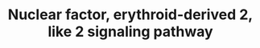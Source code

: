 ---
annotations:
- type: Pathway Ontology
  value: '"nuclear factor'
authors:
- Richard10
- MaintBot
- Ddigles
- Egonw
- Mkutmon
description: ''
last-edited: 2020-05-28
organisms:
- Rattus norvegicus
redirect_from:
- /index.php/Pathway:WP2376
- /instance/WP2376
schema-jsonld:
- '@context': https://schema.org/
  '@id': https://wikipathways.github.io/pathways/WP2376.html
  '@type': Dataset
  creator:
    '@type': Organization
    name: WikiPathways
  description: ''
  keywords:
  - ''
  - Pik3cb
  - Ran
  - Gstt2
  - Yy1
  - Gstk1
  - Prkcz
  - Slc2a1
  - Gsta2
  - Ube2k
  - DRUGS METABOLISM
  - Txn1
  - Taldo1
  - Dnajb9
  - Me1
  - Hras
  - Hmox1
  - Pik3r6
  - Gstt1
  - Map3k7
  - Pik3r2
  - Prkd3
  - Ubb
  - Pik3c2a
  - Aldoa
  - Slc1a4
  - ROS
  - Gss
  - Gpx2
  - Mafk
  - Pik3r4
  - Usp14
  - Gstm4
  - Hsp90ab1
  - Keap1
  - Pik3ca
  - Bach1
  - Mgst2
  - Actg2
  - Ftl
  - Psmc4
  - Sod1
  - Psmc3
  - Pgd
  - Gsta3
  - Bard1
  - Acta1
  - Dhcr7
  - Jun
  - Cdc34
  - Psmc6
  - Pik3c2b
  - Ugdh
  - Smarca4
  - Prkcd
  - Ephx1
  - Ep300
  - Vcp
  - Gclm
  - Trigonelline
  - Map2k7
  - Sod3
  - UBIQUITIN PROTEASOME
  - Psmc2
  - Cacng6
  - Prkca
  - Scarb1
  - Rbx1
  - Rras2
  - Gsk3b
  - Crebbp
  - Gsto1
  - Map2k3
  - Ub2
  - Dnajc5
  - Atm
  - Pik3cg
  - RESPIRATORY BURST
  - 'NFE2L2 '
  - Pik3r5
  - Gstm2
  - Gclc
  - Aox1
  - Actg1
  - Mras
  - Akt1
  - Fyn
  - Abcc3
  - Abcc4
  - Pik3r3
  - Gstm1
  - G6pd
  - Mapk14
  - Gstp1
  - Prkcb
  - Rras
  - Sod2
  - Txnrd1
  - Pmf1
  - UV RADIATION
  - Akr7a2
  - Tp53
  - Prdx1
  - Actb
  - Nras
  - Fos
  - Fosl1
  - Mapk8
  - Slc35a2
  - Gsta1
  - Map2k6
  - Mapk7
  - Cul3
  - Fmo1
  - Nqo1
  - Gsr
  - Mafg
  - Mdm2
  - Psmc5
  - Slc35b1
  - Prkcg
  - '***'
  - Map3k1
  - Nqo2
  - Aldh3a1
  - Mapk1
  - Brca1
  - Pik3r1
  - Akr1a1
  - Mgst1
  - Pik3c2g
  - Gstm3
  - Gsto2
  - Raf1
  - Abcc1
  - Mapk3
  - Maff
  - Cdkn1a
  - Herpud1
  - INFLAMATORY CYTOKINES
  - HEAVY METALS
  - Prkce
  - Prkch
  - Eif2ak3
  - Prkci
  - Sqstm1
  - Psmc1
  - Atf4
  - Map3k5
  - Actc1
  - Gstm5
  - Slc7a11
  - Prkcq
  - Mgst3
  - 'DEGRADATION BY '
  - Mapk9
  - Pik3cd
  - Pik3c3
  - Kras
  - Akr7a3
  - Nfe2l2
  - Akr1b10
  - Xpo1
  - Fth1
  - Glutathione
  - Map2k5
  - Ldhb
  - Acta2
  - Map2k2
  - Cbr1
  - Gsta4
  - Dnajb4
  - Map2k1
  - Cebpa
  - Prkd1
  license: CC0
  name: Nuclear factor, erythroid-derived 2, like 2 signaling pathway
seo: CreativeWork
title: Nuclear factor, erythroid-derived 2, like 2 signaling pathway
wpid: WP2376
---